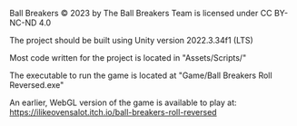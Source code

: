 Ball Breakers © 2023 by The Ball Breakers Team is licensed under CC BY-NC-ND 4.0

The project should be built using Unity version 2022.3.34f1 (LTS)

Most code written for the project is located in "Assets/Scripts/"

The executable to run the game is located at "Game/Ball Breakers Roll Reversed.exe"

An earlier, WebGL version of the game is available to play at: https://ilikeovensalot.itch.io/ball-breakers-roll-reversed
